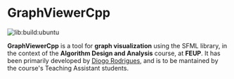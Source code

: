 # GraphViewerCpp

![lib:build:ubuntu](https://github.com/dmfrodrigues/GraphViewerCpp/workflows/lib:build:ubuntu/badge.svg)

**GraphViewerCpp** is a tool for **graph visualization** using the SFML library, in the context of the **Algorithm Design and Analysis** course, at **FEUP**. It has been primarily developed by [Diogo Rodrigues](https://github.com/dmfrodrigues), and is to be mantained by the course's Teaching Assistant students.
